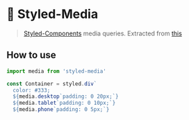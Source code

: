 # 💅 Styled-Media
> [Styled-Components](https://github.com/styled-components/styled-components/) media queries. Extracted from [this](https://github.com/styled-components/styled-components/blob/master/docs/tips-and-tricks.md#media-templates)

## How to use

```javascript
import media from 'styled-media'

const Container = styled.div`
  color: #333;
  ${media.desktop`padding: 0 20px;`}
  ${media.tablet`padding: 0 10px;`}
  ${media.phone`padding: 0 5px;`}
```

